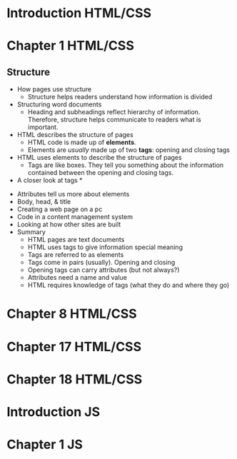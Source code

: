 # Introduction HTML/CSS

# Chapter 1 HTML/CSS

## Structure
* How pages use structure
  * Structure helps readers understand how information is divided 
* Structuring word documents
  * Heading and subheadings reflect hierarchy of information. Therefore, structure helps communicate to readers what is important.
* HTML describes the structure of pages
  * HTML code is made up of **elements**.
  * Elements are *usually* made up of two **tags**: opening and closing tags
* HTML uses elements to describe the structure of pages
  * Tags are like boxes. They tell you something about the information contained between the opening and closing tags.
* A closer look at tags
  *<p></p>
* Attributes tell us more about elements
* Body, head, & title
* Creating a web page on a pc
* Code in a content management system
* Looking at how other sites are built
* Summary
  * HTML pages are text documents
  * HTML uses tags to give information special meaning 
  * Tags are referred to as elements
  * Tags come in pairs (usually). Opening and closing
  * Opening tags can carry attributes (but not always?)
  * Attributes need a name and value
  * HTML requires knowledge of tags (what they do and where they go)

# Chapter 8 HTML/CSS

# Chapter 17 HTML/CSS

# Chapter 18 HTML/CSS

# Introduction JS

# Chapter 1 JS

